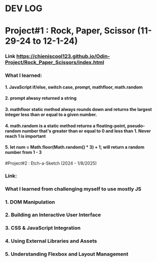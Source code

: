 # DEV LOG 

# Project#1 : Rock, Paper, Scissor (11-29-24 to 12-1-24)
### Link https://chieniscool123.github.io/Odin-Project/Rock_Paper_Scissors/index.html
### What I learned: 
#### 1. JavaScript if/else, switch case, prompt, mathfloor, math.random
#### 2. prompt alwasy returned a string
#### 3. mathfloor static method always rounds down and returns the largest integer less than or equal to a given number.
#### 4. math.random is a static method returns a floating-point, pseudo-random number that's greater than or equal to 0 and less than 1. Never reach 1 is important
#### 5.  let num = Math.floor(Math.random() * 3) + 1; will return a random number from 1 - 3

#Project#2 : Etch-a-Sketch (2024 - 1/8/2025)
### Link: 
### What I learned from challenging myself to use mostly JS 
### 1. DOM Manipulation
### 2. Building an Interactive User Interface
### 3. CSS & JavaScript Integration
### 4. Using External Libraries and Assets
### 5. Understanding Flexbox and Layout Management

